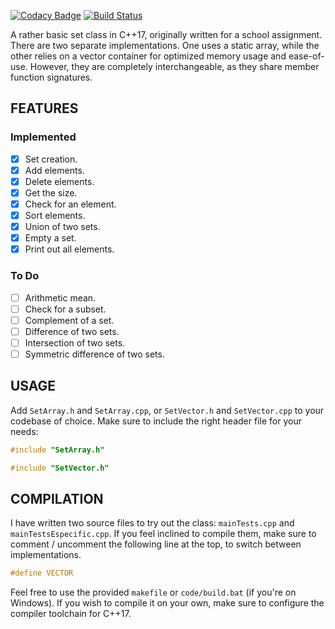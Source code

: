 [![Codacy Badge](https://api.codacy.com/project/badge/Grade/52581286a76540a7b67cf4dcd7476673)](https://www.codacy.com/manual/abidanBrito/Set-Class?utm_source=github.com&amp;utm_medium=referral&amp;utm_content=abidanBrito/Set-Class&amp;utm_campaign=Badge_Grade)
[![Build Status](https://travis-ci.org/abidanBrito/Set-Class.svg?branch=master)](https://travis-ci.org/abidanBrito/Set-Class)

A rather basic set class in C++17, originally written for a school assignment.
There are two separate implementations. One uses a static array, while the 
other relies on a vector container for optimized memory usage and ease-of-use. 
However, they are completely interchangeable, as they share member function 
signatures.  

## FEATURES
### Implemented
*   [x] Set creation.
*   [x] Add elements.
*   [x] Delete elements.
*   [x] Get the size.
*   [x] Check for an element.
*   [x] Sort elements.
*   [x] Union of two sets.
*   [x] Empty a set.
*   [x] Print out all elements.

### To Do
*   [ ] Arithmetic mean.
*   [ ] Check for a subset.
*   [ ] Complement of a set.
*   [ ] Difference of two sets.
*   [ ] Intersection of two sets.
*   [ ] Symmetric difference of two sets.

## USAGE
Add `SetArray.h` and `SetArray.cpp`, or `SetVector.h` and `SetVector.cpp` 
to your codebase of choice. Make sure to include the right header file for your needs: 

```cpp
#include "SetArray.h"
``` 
```cpp
#include "SetVector.h"
``` 

## COMPILATION
I have written two source files to try out the class: `mainTests.cpp` and 
`mainTestsEspecific.cpp`. If you feel inclined to compile them, make sure to 
comment / uncomment the following line at the top, to switch between implementations.

``` cpp
#define VECTOR
```
Feel free to use the provided `makefile` or `code/build.bat` (if you're on Windows). If you wish to compile it on your own, make sure to configure the compiler toolchain for C++17.
